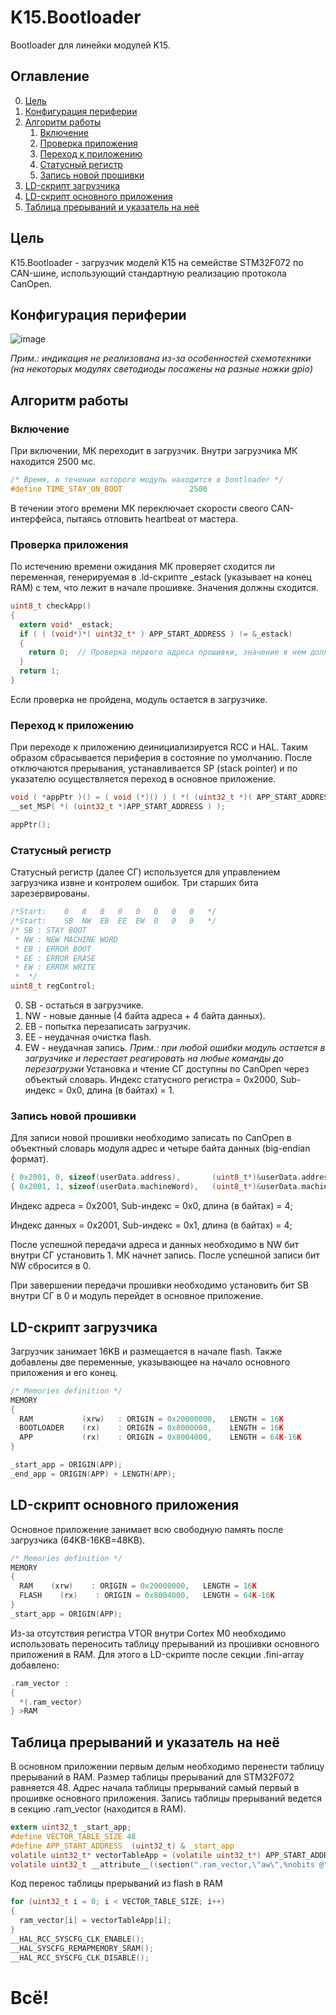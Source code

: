 # K15.Bootloader
Bootloader для линейки модулей K15. 
## Оглавление
0. [Цель](https://github.com/KastolomEngineering/K15.Bootloader/edit/f072/README.md#цель)
1. [Конфигурация периферии](https://github.com/KastolomEngineering/K15.Bootloader/edit/f072/README.md#конфигурация-периферии)
2. [Алгоритм работы](https://github.com/KastolomEngineering/K15.Bootloader/edit/f072/README.md#%D0%B0%D0%BB%D0%B3%D0%BE%D1%80%D0%B8%D1%82%D0%BC-%D1%80%D0%B0%D0%B1%D0%BE%D1%82%D1%8B)
    1. [Включение](https://github.com/KastolomEngineering/K15.Bootloader/edit/f072/README.md#%D0%B2%D0%BA%D0%BB%D1%8E%D1%87%D0%B5%D0%BD%D0%B8%D0%B5)
    2. [Проверка приложения](https://github.com/KastolomEngineering/K15.Bootloader/edit/f072/README.md#%D0%B2%D0%BA%D0%BB%D1%8E%D1%87%D0%B5%D0%BD%D0%B8%D0%B5)
    3. [Переход к приложению](https://github.com/KastolomEngineering/K15.Bootloader/edit/f072/README.md#%D0%B2%D0%BA%D0%BB%D1%8E%D1%87%D0%B5%D0%BD%D0%B8%D0%B5)
    4. [Статусный регистр](https://github.com/KastolomEngineering/K15.Bootloader/edit/f072/README.md#%D0%B2%D0%BA%D0%BB%D1%8E%D1%87%D0%B5%D0%BD%D0%B8%D0%B5)
    5. [Запись новой прошивки](https://github.com/KastolomEngineering/K15.Bootloader/edit/f072/README.md#%D0%B2%D0%BA%D0%BB%D1%8E%D1%87%D0%B5%D0%BD%D0%B8%D0%B5)
3. [LD-скрипт загрузчика](https://github.com/KastolomEngineering/K15.Bootloader/edit/f072/README.md#%D0%B2%D0%BA%D0%BB%D1%8E%D1%87%D0%B5%D0%BD%D0%B8%D0%B5)
4. [LD-скрипт основного приложения](https://github.com/KastolomEngineering/K15.Bootloader/edit/f072/README.md#%D0%B2%D0%BA%D0%BB%D1%8E%D1%87%D0%B5%D0%BD%D0%B8%D0%B5)
5. [Таблица прерываний и указатель на неё](https://github.com/KastolomEngineering/K15.Bootloader/edit/f072/README.md#%D0%B2%D0%BA%D0%BB%D1%8E%D1%87%D0%B5%D0%BD%D0%B8%D0%B5)

## Цель
K15.Bootloader - загрузчик моделй K15 на семействе STM32F072 по CAN-шине, использующий стандартную реализацию протокола CanOpen. 

## Конфигурация периферии
![image](https://github.com/user-attachments/assets/b418d02b-f7b3-4991-8af1-e21de93c64ac)

*Прим.: индикация не реализована из-за особенностей схемотехники (на некоторых модулях светодиоды посажены на разные ножки gpio)*

## Алгоритм работы
### Включение
При включении, МК переходит в загрузчик. Внутри загрузчика МК находится 2500 мс. 
```c
/* Время, в течении которого модуль находится в bootloader */
#define TIME_STAY_ON_BOOT				2500
```
В течении этого времени МК переключает скорости свеого CAN-интерфейса, пытаясь отловить heartbeat от мастера. 

### Проверка приложения
По истечению времени ожидания МК проверяет сходится ли переменная, генерируемая в .ld-скрипте _estack (указывает на конец RAM) с тем, что лежит в начале прошивке. Значения должны сходится.
```c
uint8_t checkApp()
{
  extern void* _estack;
  if ( ( (void*)*( uint32_t* ) APP_START_ADDRESS ) != &_estack)
  {
    return 0;  // Проверка первого адреса прошивки, значение в нем должно быть размером RAM (регистр SP)
  }
  return 1;
}
```
Если проверка не пройдена, модуль остается в загрузчике.
### Переход к приложению
При переходе к приложению деинициализируется RCC и HAL. Таким образом сбрасывается периферия в состояние по умолчанию. После отключаются прерывания, устанавливается SP (stack pointer) и по указателю осуществляется переход в основное приложение.
```c
void ( *appPtr )() = ( void (*)() ) ( *( (uint32_t *)( APP_START_ADDRESS + 4 ) ) );
__set_MSP( *( (uint32_t *)APP_START_ADDRESS ) );

appPtr();
```

### Статусный регистр
Статусный регистр (далее СГ) используется для управлением загрузчика извне и контролем ошибок. Три старших бита зарезервированы. 
```c
/*Start:	0	0	0	0	0	0	0	0	*/
/*Start:	SB	NW	EB	EE	EW	0	0	0	*/
/* SB : STAY BOOT
 * NW : NEW MACHINE WORD
 * EB : ERROR BOOT
 * EE : ERROR ERASE
 * EW : ERROR WRITE
 *  */
uint8_t regControl;
```
0. SB - остаться в загрузчике.
1. NW - новые данные (4 байта адреса + 4 байта данных).
2. EB - попытка перезаписать загрузчик.
3. EE - неудачная очистка flash.
4. EW - неудачная запись.
*Прим.: при любой ошибки модуль остается в загрузчике и перестает реагировать на любые команды до перезагрузки*
Установка и чтение СГ доступны по CanOpen через объектый словарь. Индекс статусного регистра = 0x2000, Sub-индекс = 0x0, длина (в байтах) = 1.

### Запись новой прошивки
Для записи новой прошивки необходимо записать по CanOpen в объектный словарь модуля адрес и четыре байта данных (big-endian формат). 
```c
{ 0x2001, 0, sizeof(userData.address),       (uint8_t*)&userData.address        },
{ 0x2001, 1, sizeof(userData.machineWord),   (uint8_t*)&userData.machineWord    },
```
Индекс адреса = 0x2001, Sub-индекс = 0x0, длина (в байтах) = 4;

Индекс данных = 0x2001, Sub-индекс = 0x1, длина (в байтах) = 4;

После успешной передачи адреса и данных необходимо в NW бит внутри СГ установить 1. МК начнет запись. После успешной записи бит NW сбросится в 0.

При завершении передачи прошивки необходимо установить бит SB внутри СГ в 0 и модуль перейдет в основное приложение.

## LD-скрипт загрузчика
Загрузчик занимает 16KB и размещается в начале flash. Также добавлены две переменные, указывающее на начало основного приложения и его конец.
```c
/* Memories definition */
MEMORY
{
  RAM    		(xrw)   : ORIGIN = 0x20000000,   LENGTH = 16K
  BOOTLOADER    (rx)    : ORIGIN = 0x8000000,    LENGTH = 16K
  APP		    (rx)    : ORIGIN = 0x8004000,    LENGTH = 64K-16K
}

_start_app = ORIGIN(APP);
_end_app = ORIGIN(APP) + LENGTH(APP);
```

## LD-скрипт основного приложения
Основное приложение занимает всю свободную память после загрузчика (64KB-16KB=48KB).
```c
/* Memories definition */
MEMORY
{
  RAM    (xrw)    : ORIGIN = 0x20000000,   LENGTH = 16K
  FLASH    (rx)    : ORIGIN = 0x8004000,   LENGTH = 64K-16K
}
_start_app = ORIGIN(APP);
```
Из-за отсутствия регистра VTOR внутри Cortex M0 необходимо использовать переносить таблицу прерываний из прошивки основного приложения в RAM. Для этого в LD-скрипте после секции .fini-array добавлено:
```c
.ram_vector :
{
  *(.ram_vector)
} >RAM
```

## Таблица прерываний и указатель на неё
В основном приложении первым делым необходимо перенести таблицу прерываний в RAM. Размер таблицы прерываний для STM32F072 равняется 48. Адрес начала таблицы прерываний самый первый в прошивке основного приложения. Запись таблицы прерываний ведется в секцию .ram_vector (находится в RAM).
```c
extern uint32_t _start_app;
#define VECTOR_TABLE_SIZE 48
#define APP_START_ADDRESS  (uint32_t) & _start_app
volatile uint32_t* vectorTableApp = (volatile uint32_t*) APP_START_ADDRESS;
volatile uint32_t __attribute__((section(".ram_vector,\"aw\",%nobits @"))) ram_vector[VECTOR_TABLE_SIZE];
```
Код перенос таблицы прерываний из flash в RAM
```c
for (uint32_t i = 0; i < VECTOR_TABLE_SIZE; i++)
{
  ram_vector[i] = vectorTableApp[i];
}
__HAL_RCC_SYSCFG_CLK_ENABLE();
__HAL_SYSCFG_REMAPMEMORY_SRAM();
__HAL_RCC_SYSCFG_CLK_DISABLE();
```

# Всё!
